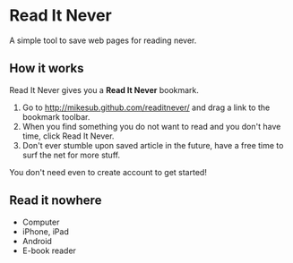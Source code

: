 # Read It Never

A simple tool to save web pages for reading never.

## How it works

Read It Never gives you a **Read It Never** bookmark.

1. Go to http://mikesub.github.com/readitnever/ and drag a link to the bookmark toolbar.
2. When you find something you do not want to read and you don't have time, click <a title="Read It Never">Read It Never</a>.
3. Don't ever stumble upon saved article in the future, have a free time to surf the net for more stuff.

You don't need even to create account to get started!

## Read it nowhere
- Computer
- iPhone, iPad
- Android
- E-book reader
